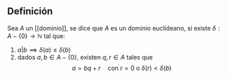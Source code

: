 
## Definición

Sea $A$ un [[dominio]], se dice que $A$ es un dominio euclideano, si existe $\delta: A-\{0\} \to \mathbb{N}$ tal que:
1. $a|b \implies \delta(a) \leq \delta(b)$
2. dados $a,b \in A-\{ 0 \}$, existen $q,r \in A$ tales que
$$
a = bq+r \quad \text{con } r=0 \text{ o } \delta(r)<\delta(b)
$$